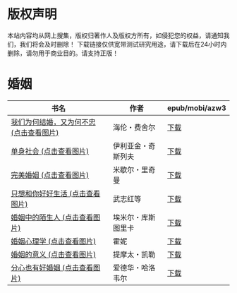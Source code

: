 # 版权声明

本站内容均从网上搜集，版权归著作人及版权方所有，如侵犯您的权益，请通知我们，我们将会及时删除！ 下载链接仅供宽带测试研究用途，请下载后在24小时内删除，请勿用于商业目的。请支持正版！

# 婚姻

| 书名 | 作者 | epub/mobi/azw3 |
| --- | --- | --- |
| [我们为何结婚，又为何不忠 (点击查看图片)](https://www.dushupai.com/attachment/2024/06/12/80aa289d0be4c3d4.jpg) | 海伦・费舍尔 | [下载](https://url89.ctfile.com/f/31084289-1375500571-d4970f?p=8866) |
| [单身社会 (点击查看图片)](https://www.dushupai.com/attachment/2024/06/11/b41bedb294afa7f9.jpg) | 伊利亚金・奇斯列夫 | [下载](https://url89.ctfile.com/f/31084289-1375511056-3aa444?p=8866) |
| [完美婚姻 (点击查看图片)](https://www.dushupai.com/attachment/2024/06/06/e04601f45ba8b286.jpg) | 米歇尔・里奇曼 | [下载](https://url89.ctfile.com/f/31084289-1357032565-223463?p=8866) |
| [只想和你好好生活 (点击查看图片)](https://www.dushupai.com/attachment/2024/06/06/89e1e773ea1eae34.jpg) | 武志红等 | [下载](https://url89.ctfile.com/f/31084289-1357031320-8f1dde?p=8866) |
| [婚姻中的陌生人 (点击查看图片)](https://www.dushupai.com/attachment/2024/06/05/04a469ef3d502ed2.jpg) | 埃米尔・库斯图里卡 | [下载](https://url89.ctfile.com/f/31084289-1357027054-9b8a7c?p=8866) |
| [婚姻心理学 (点击查看图片)](https://www.dushupai.com/attachment/2024/06/05/24c3939cecb4ccd7.jpg) | 霍妮 | [下载](https://url89.ctfile.com/f/31084289-1357026814-a0dd95?p=8866) |
| [婚姻的意义 (点击查看图片)](https://www.dushupai.com/attachment/2024/06/03/fa00e6dd16429e44.jpg) | 提摩太・凯勒 | [下载](https://url89.ctfile.com/f/31084289-1357014898-c319af?p=8866) |
| [分心也有好婚姻 (点击查看图片)](https://www.dushupai.com/attachment/2024/06/02/5559bf7a8effef75.jpg) | 爱德华・哈洛韦尔 | [下载](https://url89.ctfile.com/f/31084289-1357009468-0fe3cf?p=8866) |
